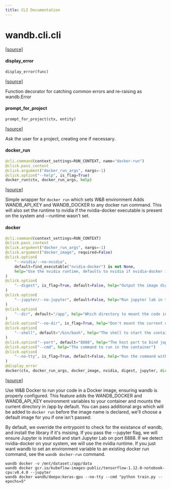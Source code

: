 ```yaml
---
title: CLI Documentation
---
```


<a name="wandb.cli.cli"></a>
# wandb.cli.cli

[[source]](https://github.com/wandb/client/blob/21787ccda9c60578fcf0c7f7b0d06c887b48a343/wandb/cli/cli.py#L4)

<a name="wandb.cli.cli.display_error"></a>
#### display\_error

```python
display_error(func)
```

[[source]](https://github.com/wandb/client/blob/21787ccda9c60578fcf0c7f7b0d06c887b48a343/wandb/cli/cli.py#L80)

Function decorator for catching common errors and re-raising as wandb.Error

<a name="wandb.cli.cli.prompt_for_project"></a>
#### prompt\_for\_project

```python
prompt_for_project(ctx, entity)
```

[[source]](https://github.com/wandb/client/blob/21787ccda9c60578fcf0c7f7b0d06c887b48a343/wandb/cli/cli.py#L114)

Ask the user for a project, creating one if necessary.

<a name="wandb.cli.cli.docker_run"></a>
#### docker\_run

```python
@cli.command(context_settings=RUN_CONTEXT, name="docker-run")
@click.pass_context
@click.argument("docker_run_args", nargs=-1)
@click.option("--help", is_flag=True)
docker_run(ctx, docker_run_args, help)
```

[[source]](https://github.com/wandb/client/blob/21787ccda9c60578fcf0c7f7b0d06c887b48a343/wandb/cli/cli.py#L832)

Simple wrapper for `docker run` which sets W&B environment
Adds WANDB_API_KEY and WANDB_DOCKER to any docker run command.
This will also set the runtime to nvidia if the nvidia-docker executable is present on the system
and --runtime wasn't set.

<a name="wandb.cli.cli.docker"></a>
#### docker

```python
@cli.command(context_settings=RUN_CONTEXT)
@click.pass_context
@click.argument("docker_run_args", nargs=-1)
@click.argument("docker_image", required=False)
@click.option(
    "--nvidia/--no-nvidia",
    default=find_executable("nvidia-docker") is not None,
    help="Use the nvidia runtime, defaults to nvidia if nvidia-docker is present",
)
@click.option(
    "--digest", is_flag=True, default=False, help="Output the image digest and exit"
)
@click.option(
    "--jupyter/--no-jupyter", default=False, help="Run jupyter lab in the container"
)
@click.option(
    "--dir", default="/app", help="Which directory to mount the code in the container"
)
@click.option("--no-dir", is_flag=True, help="Don't mount the current directory")
@click.option(
    "--shell", default="/bin/bash", help="The shell to start the container with"
)
@click.option("--port", default="8888", help="The host port to bind jupyter on")
@click.option("--cmd", help="The command to run in the container")
@click.option(
    "--no-tty", is_flag=True, default=False, help="Run the command without a tty"
)
@display_error
docker(ctx, docker_run_args, docker_image, nvidia, digest, jupyter, dir, no_dir, shell, port, cmd, no_tty)
```

[[source]](https://github.com/wandb/client/blob/21787ccda9c60578fcf0c7f7b0d06c887b48a343/wandb/cli/cli.py#L900)

Use W&B Docker to run your code in a Docker image, ensuring wandb is
properly configured. This feature adds the WANDB_DOCKER and WANDB_API_KEY
environment variables to your container and mounts the current directory in
/app by default. You can pass additional args which will be added to
`docker run` before the image name is declared, we'll choose a default image
for you if one isn't passed:

By default, we override the entrypoint to check for the existance of wandb,
and install the library if it's msising. If you pass the --jupyter flag, we
will ensure Jupyter is installed and start Jupyter Lab on port 8888. If we
detect nvidia-docker on your system, we will use the nvidia runtime. If you
just want wandb to set an environment variable to an existing docker run
command, see the `wandb docker-run` command.
```
wandb docker -v /mnt/dataset:/app/data
wandb docker gcr.io/kubeflow-images-public/tensorflow-1.12.0-notebook-cpu:v0.4.0 --jupyter
wandb docker wandb/deepo:keras-gpu --no-tty --cmd "python train.py --epochs=5"
```

